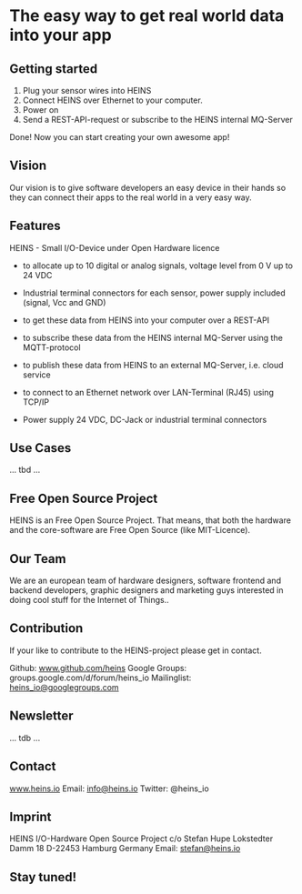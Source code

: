 The easy way to get real world data into your app
=================================================


Getting started
---------------

1. Plug your sensor wires into HEINS
2. Connect HEINS over Ethernet to your computer.
3. Power on
4. Send a REST-API-request or subscribe to the HEINS internal MQ-Server

Done! Now you can start creating your own awesome app!

Vision
------

Our vision is to give software developers an easy device in their hands so they can connect their apps to the real world in a very easy way.


Features
--------

HEINS - Small I/O-Device under Open Hardware licence 

- to allocate up to 10 digital or analog signals, voltage level from 0 V up to 24 VDC

- Industrial terminal connectors for each sensor, power supply included (signal, Vcc and GND)

- to get these data from HEINS into your computer over a REST-API

- to subscribe these data from the HEINS internal MQ-Server using the MQTT-protocol

- to publish these data from HEINS to an external MQ-Server, i.e. cloud service

- to connect to an Ethernet network over LAN-Terminal (RJ45) using TCP/IP

- Power supply 24 VDC, DC-Jack or industrial terminal connectors

Use Cases
---------

... tbd ...


Free Open Source Project
------------------------

HEINS is an Free Open Source Project. That means, that both the hardware and the core-software are Free Open Source (like MIT-Licence). 

Our Team
--------

We are an european team of hardware designers, software frontend and backend developers, graphic designers and  marketing guys interested in doing cool stuff for the Internet of Things..


Contribution
------------

If your like to contribute to the HEINS-project please get in contact.

Github: www.github.com/heins
Google Groups: groups.google.com/d/forum/heins_io
Mailinglist: heins_io@googlegroups.com

Newsletter
----------

... tdb ...

Contact
-------

www.heins.io
Email: info@heins.io
Twitter: @heins_io

Imprint
-------

HEINS I/O-Hardware Open Source Project
c/o Stefan Hupe
Lokstedter Damm 18
D-22453 Hamburg
Germany
Email: stefan@heins.io


Stay tuned!
-----------



